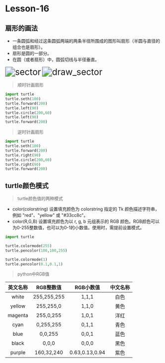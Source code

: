 # **Lesson-16**

## **扇形的画法**
- 一条圆弧和经过这条圆弧两端的两条半径所围成的图形叫扇形（半圆与直径的组合也是扇形）。
- 扇形是圆的一部分。
- 在圆（或者扇形）中，圆弧切线与半径垂直。

<img src='_media/1-16-1.png' alt='sector' style='zoom:200%;'/>
<img src='_media/1-16-2.png' alt='draw_sector' style='zoom:200%;'/>

> 顺时针画扇形

```python
import turtle
turtle.seth(100)
turtle.forward(200)
turtle.left(90)
turtle.circle(200,60)
turtle.left(90)
turtle.forward(200)
```

> 逆时针画扇形

```python
import turtle
turtle.seth(100)
turtle.forward(200)
turtle.right(90)
turtle.circle(200,60)
turtle.right(90)
turtle.forward(200)
```

## **turtle颜色模式**

> turtle颜色值的两种模式

- color(colorstring)   设置填充颜色为 colorstring 指定的 Tk 颜色描述字符串，例如 "red"、"yellow" 或 "#33cc8c"。
- color(R,G,B)   设置填充颜色为以 r, g, b 元组表示的 RGB 颜色。RGB颜色可以为0-255整数值，也可以为0-1的小数值。使用时，需提前设置模式。

```python
import turtle

turtle.colormode(255)
turtle.pencolor(100,100,255)

turtle.colormode(1)
turtle.pencolor(0.1,0.1,1)
```

> python中RGB值

|英文名称|RGB整数值|RGB小数值|中文名称|
|:-:|:-:|:-:|:-:|
|white|255,255,255|1,1,1|白色|
|yellow|255,255,0|1,1,0|黄色|
|magenta|255,0,255|1,0,1|洋红|
|cyan|0,255,255|0,1,1|青色|
|blue|0,0,255|0,0,1|蓝色|
|black|0,0,0|0,0,0|黑色|
|purple|160,32,240|0.63,0.13,0.94|紫色|